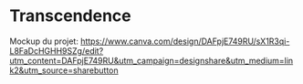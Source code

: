 # Transcendence

Mockup du projet: https://www.canva.com/design/DAFpjE749RU/sX1R3qi-L8FaDcHGHH9SZg/edit?utm_content=DAFpjE749RU&utm_campaign=designshare&utm_medium=link2&utm_source=sharebutton